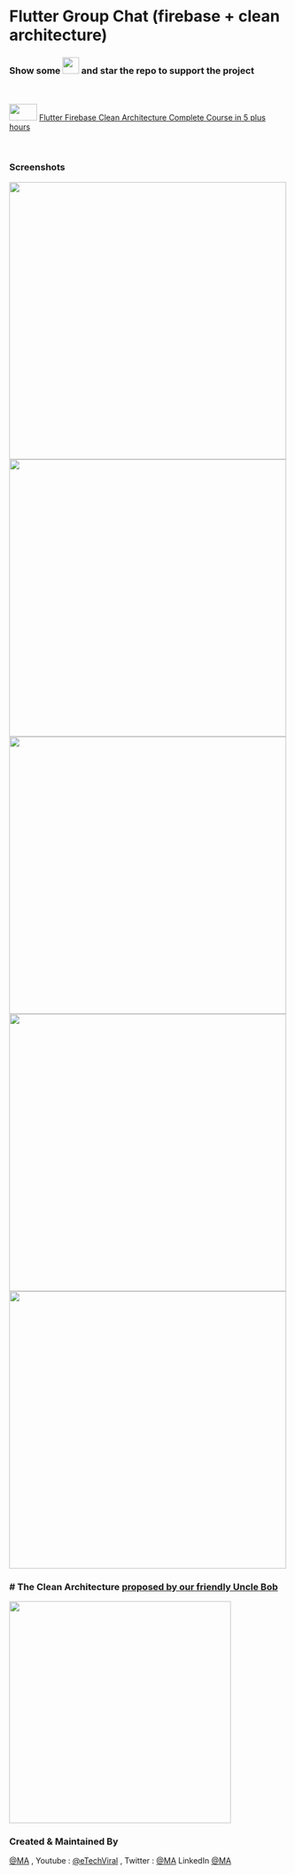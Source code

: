# Flutter Group Chat (firebase + clean architecture)

### Show some  <img src="https://github.githubassets.com/images/icons/emoji/unicode/2764.png" width="30" height="30" />   and star the repo to support the project

 <br/>


<br />
<img src="https://user-images.githubusercontent.com/10207753/84770526-2589fa00-aff1-11ea-83bf-f1255b9371ac.jpg" width="50" height="30" />
<a href="https://youtu.be/26AoiVQBvPE">Flutter Firebase Clean Architecture Complete Course in 5 plus hours</a>
<br/>
</p>
<br />

 
### Screenshots

<p float="left">
  <img src="https://user-images.githubusercontent.com/10207753/132244030-df57966a-5fd2-44de-80a0-be4f5bbd6c20.png" height="500" /> 
    <img src="https://user-images.githubusercontent.com/10207753/132244036-973c95cb-5edb-4a88-836a-1714672c61a8.png" height="500" /> 
        <img src="https://user-images.githubusercontent.com/10207753/132244043-c2775582-5fec-40a4-957f-d17e5fbb74c1.png" height="500" /> 
                <img src="https://user-images.githubusercontent.com/10207753/132244050-47e4234c-4907-4691-9178-45056c4376eb.png" height="500" /> 
                  <img src="https://user-images.githubusercontent.com/10207753/132244053-beb646c9-0e45-405f-95d0-2a4fca02d518.png" height="500" /> 
 
  <br />
</p>





### # The Clean Architecture [proposed by our friendly Uncle Bob](https://blog.cleancoder.com/uncle-bob/2012/08/13/the-clean-architecture.html)

<p float="left">
  <img src="https://user-images.githubusercontent.com/10207753/93004894-e8d48d00-f564-11ea-9f34-8614c783e98a.jpg" height="400" /> 
    <p/>
    
### Created & Maintained By

[@MA](https://github.com/amirk3321) , Youtube : [@eTechViral](https://www.youtube.com/channel/UCO6gMNHYhRqyzbskNh4gG_A) , Twitter  : [@MA](https://www.instagram.com/m.amir.k.official/) LinkedIn [@MA](https://www.linkedin.com/in/muhammad-aamir-119542b3/)
